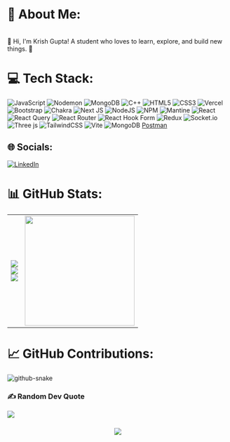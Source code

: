 # 💫 About Me:
<br>👋 Hi, I'm Krish Gupta! A student who loves to learn, explore, and build new things. 🚀<br>



# 💻 Tech Stack:
![JavaScript](https://img.shields.io/badge/javascript-%23323330.svg?style=for-the-badge&logo=javascript&logoColor=%23F7DF1E) ![Nodemon](https://img.shields.io/badge/NODEMON-%23323330.svg?style=for-the-badge&logo=nodemon&logoColor=%BBDEAD) ![MongoDB](https://img.shields.io/badge/MongoDB-%234ea94b.svg?style=for-the-badge&logo=mongodb&logoColor=white) ![C++](https://img.shields.io/badge/c++-%2300599C.svg?style=for-the-badge&logo=c%2B%2B&logoColor=white) ![HTML5](https://img.shields.io/badge/html5-%23E34F26.svg?style=for-the-badge&logo=html5&logoColor=white) ![CSS3](https://img.shields.io/badge/css3-%231572B6.svg?style=for-the-badge&logo=css3&logoColor=white) ![Vercel](https://img.shields.io/badge/vercel-%23000000.svg?style=for-the-badge&logo=vercel&logoColor=white) ![Bootstrap](https://img.shields.io/badge/bootstrap-%238511FA.svg?style=for-the-badge&logo=bootstrap&logoColor=white) ![Chakra](https://img.shields.io/badge/chakra-%234ED1C5.svg?style=for-the-badge&logo=chakraui&logoColor=white) ![Next JS](https://img.shields.io/badge/Next-black?style=for-the-badge&logo=next.js&logoColor=white) ![NodeJS](https://img.shields.io/badge/node.js-6DA55F?style=for-the-badge&logo=node.js&logoColor=white) ![NPM](https://img.shields.io/badge/NPM-%23CB3837.svg?style=for-the-badge&logo=npm&logoColor=white) ![Mantine](https://img.shields.io/badge/Mantine-ffffff?style=for-the-badge&logo=Mantine&logoColor=339af0) ![React](https://img.shields.io/badge/react-%2320232a.svg?style=for-the-badge&logo=react&logoColor=%2361DAFB) ![React Query](https://img.shields.io/badge/-React%20Query-FF4154?style=for-the-badge&logo=react%20query&logoColor=white) ![React Router](https://img.shields.io/badge/React_Router-CA4245?style=for-the-badge&logo=react-router&logoColor=white) ![React Hook Form](https://img.shields.io/badge/React%20Hook%20Form-%23EC5990.svg?style=for-the-badge&logo=reacthookform&logoColor=white) ![Redux](https://img.shields.io/badge/redux-%23593d88.svg?style=for-the-badge&logo=redux&logoColor=white) ![Socket.io](https://img.shields.io/badge/Socket.io-black?style=for-the-badge&logo=socket.io&badgeColor=010101) ![Three js](https://img.shields.io/badge/threejs-black?style=for-the-badge&logo=three.js&logoColor=white) ![TailwindCSS](https://img.shields.io/badge/tailwindcss-%2338B2AC.svg?style=for-the-badge&logo=tailwind-css&logoColor=white) ![Vite](https://img.shields.io/badge/vite-%23646CFF.svg?style=for-the-badge&logo=vite&logoColor=white) ![MongoDB](https://img.shields.io/badge/MongoDB-%234ea94b.svg?style=for-the-badge&logo=mongodb&logoColor=white) [Postman](https://img.shields.io/badge/Postman-FF6C37?style=for-the-badge&logo=postman&logoColor=white)

## 🌐 Socials:
[![LinkedIn](https://img.shields.io/badge/LinkedIn-%230077B5.svg?logo=linkedin&logoColor=white)](https://linkedin.com/in/krishgupta24) 



# 📊 GitHub Stats:

<table>
  <tr>
    <td>
      <img src="https://github-readme-stats.vercel.app/api?username=Krish-Gupta24&theme=dark&hide_border=false&include_all_commits=false&count_private=false" />
      <br/>
      <img src="https://nirzak-streak-stats.vercel.app/?user=Krish-Gupta24&theme=dark&hide_border=false" />
      <br/>
      <img src="https://github-readme-stats.vercel.app/api/top-langs/?username=Krish-Gupta24&theme=dark&hide_border=false&include_all_commits=false&count_private=false&layout=compact" />
    </td>
    <td>
      <img align="center" height="250" src="https://media4.giphy.com/media/v1.Y2lkPTc5MGI3NjExNTd3MGZkbXdyc2xpNWN1eTd5M2o0YmZ1anRtNmc0ODRvOGVtYmQyZSZlcD12MV9pbnRlcm5hbF9naWZfYnlfaWQmY3Q9Zw/78XCFBGOlS6keY1Bil/giphy.gif" />
    </td>
  </tr>
</table>

# 📈 GitHub Contributions:

<picture>
  <source media="(prefers-color-scheme: dark)" srcset="https://raw.githubusercontent.com/Krish-Gupta24/Krish-Gupta24/output/github-snake-dark.svg" />
  <source media="(prefers-color-scheme: light)" srcset="https://raw.githubusercontent.com/Krish-Gupta24/Krish-Gupta24/output/github-snake.svg" />
  <img alt="github-snake" src="https://raw.githubusercontent.com/tobiasmeyhoefer/tobiasmeyhoefer/output/github-snake.svg" />
</picture>

### ✍️ Random Dev Quote
![](https://quotes-github-readme.vercel.app/api?type=horizontal&theme=radical)

###

<div align="center">
  <img src="https://profile-counter.glitch.me/Krish-Gupta24/count.svg?"  />
</div>

